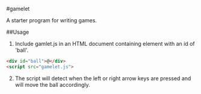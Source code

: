 #gamelet

A starter program for writing games.

##Usage

1. Include gamlet.js in an HTML document containing element with an id of 'ball'.

```html
<div id="ball">@</div>
<script src="gamelet.js">
```

2. The script will detect when the left or right arrow
   keys are pressed and will move the ball accordingly.
